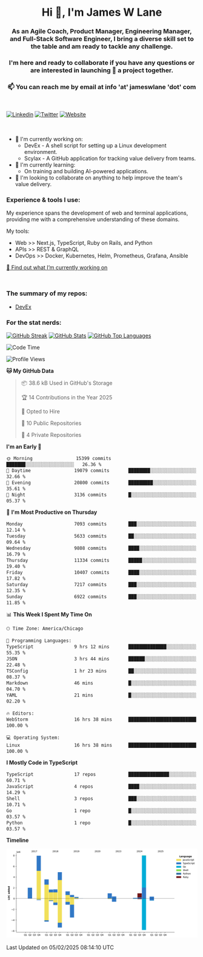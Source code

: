 <h1 align="center">Hi 👋, I'm James W Lane</h1>
<h3 align="center">As an Agile Coach, Product Manager, Engineering Manager, and Full-Stack Software Engineer, I bring a diverse skill set to the table and am ready to tackle any challenge.</h3>
<h3 align="center">I'm here and ready to collaborate if you have any questions or are interested in launching 🚀 a project together.</h3>

<div style="margin-top: 16px;" />

<h3 align="center">📫 You can reach me by email at info 'at' jameswlane 'dot' com</h3>

<div style="margin-top: 48px;" />

[![Linkedin](https://img.shields.io/badge/LinkedIn-0077B5?style=for-the-badge&logo=linkedin&logoColor=white)](https://www.linkedin.com/in/jameswlane/)
[![Twitter](https://img.shields.io/badge/Twitter-1DA1F2?style=for-the-badge&logo=twitter&logoColor=white)](https://x.com/jameswlane)
[![Website](https://img.shields.io/website?down_color=red&down_message=offline&style=for-the-badge&up_color=green&up_message=up&url=https%3A%2F%2Fwww.jameswlane.com)](https://www.jameswlane.com)

<div style="margin-top: 48px;" />

- 🔭 I'm currently working on:
  - DevEx - A shell script for setting up a Linux development environment.
  - Scylax - A GitHub application for tracking value delivery from teams.
- 🌱 I'm currently learning:
  - On training and building AI-powered applications.
- 👯 I'm looking to collaborate on anything to help improve the team's value delivery.

### Experience & tools I use:

My experience spans the development of web and terminal applications, providing me with a comprehensive understanding of these domains.

My tools:
- Web >> Next.js, TypeScript, Ruby on Rails, and Python
- APIs >> REST & GraphQL
- DevOps >> Docker, Kubernetes, Helm, Prometheus, Grafana, Ansible

[🔭 Find out what I’m currently working on](https://www.jameswlane.com/now)  

<div style="margin-top: 50px;"/>

### The summary of my repos:
- [DevEx](https://github.com/jameswlane/devex)  

### For the stat nerds:
[![GitHub Streak](https://github-readme-streak-stats.herokuapp.com?user=jameswlane&theme=tokyonight)](https://git.io/streak-stats)
[![GitHub Stats](https://github-readme-stats.vercel.app/api?username=jameswlane&show_icons=true&theme=tokyonight)](https://github-readme-stats.vercel.app)
[![GitHub Top Languages](https://github-readme-stats.vercel.app/api/top-langs?username=jameswlane&show_icons=true&locale=en&layout=compact&theme=tokyonight)](https://github-readme-stats.vercel.app)

<!--START_SECTION:waka-->
![Code Time](http://img.shields.io/badge/Code%20Time-340%20hrs%2040%20mins-blue)

![Profile Views](http://img.shields.io/badge/Profile%20Views-2-blue)

**🐱 My GitHub Data** 

> 📦 38.6 kB Used in GitHub's Storage 
 > 
> 🏆 14 Contributions in the Year 2025
 > 
> 💼 Opted to Hire
 > 
> 📜 10 Public Repositories 
 > 
> 🔑 4 Private Repositories 
 > 
**I'm an Early 🐤** 

```text
🌞 Morning                15399 commits       ███████░░░░░░░░░░░░░░░░░░   26.36 % 
🌆 Daytime                19079 commits       ████████░░░░░░░░░░░░░░░░░   32.66 % 
🌃 Evening                20800 commits       █████████░░░░░░░░░░░░░░░░   35.61 % 
🌙 Night                  3136 commits        █░░░░░░░░░░░░░░░░░░░░░░░░   05.37 % 
```
📅 **I'm Most Productive on Thursday** 

```text
Monday                   7093 commits        ███░░░░░░░░░░░░░░░░░░░░░░   12.14 % 
Tuesday                  5633 commits        ██░░░░░░░░░░░░░░░░░░░░░░░   09.64 % 
Wednesday                9808 commits        ████░░░░░░░░░░░░░░░░░░░░░   16.79 % 
Thursday                 11334 commits       █████░░░░░░░░░░░░░░░░░░░░   19.40 % 
Friday                   10407 commits       ████░░░░░░░░░░░░░░░░░░░░░   17.82 % 
Saturday                 7217 commits        ███░░░░░░░░░░░░░░░░░░░░░░   12.35 % 
Sunday                   6922 commits        ███░░░░░░░░░░░░░░░░░░░░░░   11.85 % 
```


📊 **This Week I Spent My Time On** 

```text
🕑︎ Time Zone: America/Chicago

💬 Programming Languages: 
TypeScript               9 hrs 12 mins       ██████████████░░░░░░░░░░░   55.35 % 
JSON                     3 hrs 44 mins       ██████░░░░░░░░░░░░░░░░░░░   22.48 % 
TSConfig                 1 hr 23 mins        ██░░░░░░░░░░░░░░░░░░░░░░░   08.37 % 
Markdown                 46 mins             █░░░░░░░░░░░░░░░░░░░░░░░░   04.70 % 
YAML                     21 mins             █░░░░░░░░░░░░░░░░░░░░░░░░   02.20 % 

🔥 Editors: 
WebStorm                 16 hrs 38 mins      █████████████████████████   100.00 % 

💻 Operating System: 
Linux                    16 hrs 38 mins      █████████████████████████   100.00 % 
```

**I Mostly Code in TypeScript** 

```text
TypeScript               17 repos            ███████████████░░░░░░░░░░   60.71 % 
JavaScript               4 repos             ████░░░░░░░░░░░░░░░░░░░░░   14.29 % 
Shell                    3 repos             ███░░░░░░░░░░░░░░░░░░░░░░   10.71 % 
Go                       1 repo              █░░░░░░░░░░░░░░░░░░░░░░░░   03.57 % 
Python                   1 repo              █░░░░░░░░░░░░░░░░░░░░░░░░   03.57 % 
```



**Timeline**

![Lines of Code chart](https://raw.githubusercontent.com/jameswlane/jameswlane/main/assets/bar_graph.png)


 Last Updated on 05/02/2025 08:14:10 UTC
<!--END_SECTION:waka-->
